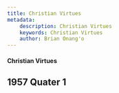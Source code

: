 ```yaml
---
title: Christian Virtues
metadata:
    description: Christian Virtues
    keywords: Christian Virtues
    author: Brian Onang'o
---
```


#### Christian Virtues

## 1957 Quater 1
